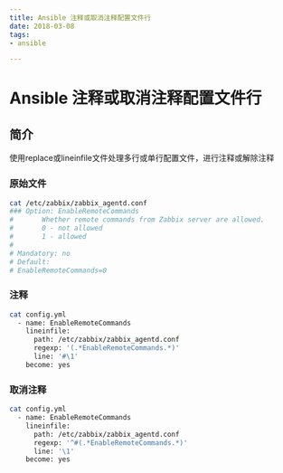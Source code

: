 ```yaml
---
title: Ansible 注释或取消注释配置文件行
date: 2018-03-08
tags:
- ansible

---
```

# Ansible 注释或取消注释配置文件行
## 简介
使用replace或lineinfile文件处理多行或单行配置文件，进行注释或解除注释

### 原始文件
```bash
cat /etc/zabbix/zabbix_agentd.conf
### Option: EnableRemoteCommands
#       Whether remote commands from Zabbix server are allowed.
#       0 - not allowed
#       1 - allowed
#
# Mandatory: no
# Default:
# EnableRemoteCommands=0
```

### 注释
```bash
cat config.yml
  - name: EnableRemoteCommands 
    lineinfile: 
      path: /etc/zabbix/zabbix_agentd.conf
      regexp: '(.*EnableRemoteCommands.*)'
      line: '#\1'
    become: yes
```

### 取消注释
```bash
cat config.yml
  - name: EnableRemoteCommands 
    lineinfile: 
      path: /etc/zabbix/zabbix_agentd.conf
      regexp: '^#(.*EnableRemoteCommands.*)'
      line: '\1'
    become: yes
```

